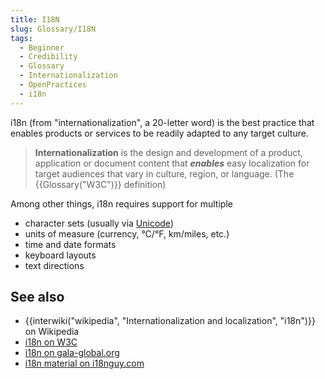```yaml
---
title: I18N
slug: Glossary/I18N
tags:
  - Beginner
  - Credibility
  - Glossary
  - Internationalization
  - OpenPractices
  - i18n
---
```

<p>i18n (from "internationalization", a 20-letter word) is the best practice that enables products or services to be readily adapted to any target culture.</p>

<blockquote>
<p><strong>Internationalization</strong> is the design and development of a product, application or document content that <em><strong>enables</strong></em> easy localization for target audiences that vary in culture, region, or language. (The {{Glossary("W3C")}} definition)</p>
</blockquote>

<p>Among other things, i18n requires support for multiple</p>

<ul>
 <li>character sets (usually via <a href="https://searchcio-midmarket.techtarget.com/definition/Unicode">Unicode</a>)</li>
 <li>units of measure (currency, °C/°F, km/miles, etc.)</li>
 <li>time and date formats</li>
 <li>keyboard layouts</li>
 <li>text directions</li>
</ul>

<h2 id="see_also">See also</h2>

<ul>
 <li>{{interwiki("wikipedia", "Internationalization and localization", "i18n")}} on Wikipedia</li>
 <li><a href="https://www.w3.org/International/questions/qa-i18n.en#Internationalization">i18n on W3C</a></li>
 <li><a href="https://www.gala-global.org/what-internationalization">i18n on gala-global.org</a></li>
 <li><a href="http://www.i18nguy.com/">i18n material on i18nguy.com </a></li>
</ul>
